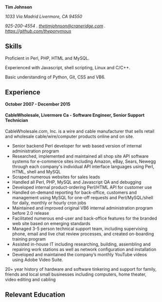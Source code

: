 **Tim Johnson**

_1033 Via Madrid Livermore, CA 94550_

_925-200-4554 . thetimjohnson@craneridge.com . https://github.com/theponymous_

## Skills 

Proficient in Perl, PHP, HTML and MySQL.

Experienced with Javascript, shell scripting, Linux and C/C++.

Basic understanding of Python, Git, CSS and VB6.

## Experience 

**October 2007 - December 2015**

#### CableWholesale, Livermore Ca - Software Engineer, Senior Support Technician

CableWholesale.com, Inc. is a wire and cable manufacturer that sells retail and wholesale
cable/wire/computer products online and on site.

* Senior backend Perl developer for web based version of internal administration program
* Researched, implemented and maintained all shop site API software systems for
e-commerce sites including Amazon, eBay, Sears, Newegg through each company's
individual API interface languages using Perl, HTML, shell and MySQL
* Scraped numerous websites for sales leads
* Handled all Perl, PHP, MySQL and Javascript QA and debugging
* Developed internal product-ordering Perl/HTML API for customer use
* Handled on-demand reporting for back-office, customers and management using MySQL
for one-off requests and Perl/MySQL/shell for daily, monthly or hourly cron jobs
* Maintained and improved original VB6 internal administration program before 2.0 release
* Facilitated numerous end-user and back-office features for the branded web site based on
emerging standards
* Managed 3-5 person technical support team, including supervising phone, email and live
chat review processes, and created on-boarding training program
* Assisted in-house IT including researching, building, assembling and repairing work stations
as well as network configuration and installation
* Developed and maintained the company’s monthly YouTube videos using Adobe Video
Suite.

20+ year history of hardware and software tinkering and support for family, friends and local small
businesses including computers, home theater, video editing and cabling

## Relevant Education 
